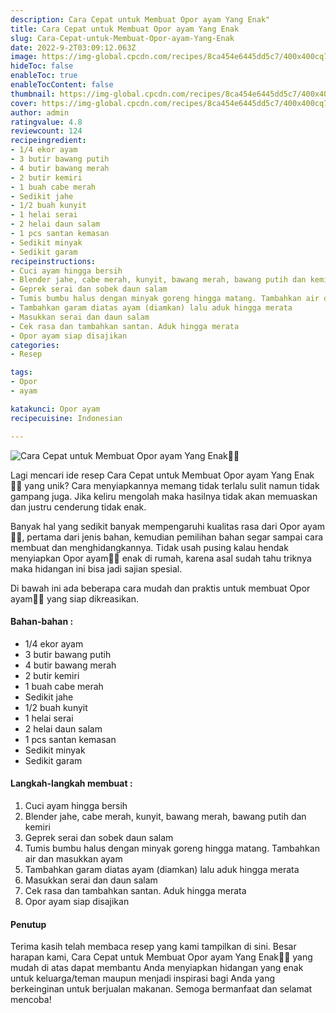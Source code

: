 ```yaml
---
description: Cara Cepat untuk Membuat Opor ayam Yang Enak"
title: Cara Cepat untuk Membuat Opor ayam Yang Enak
slug: Cara-Cepat-untuk-Membuat-Opor-ayam-Yang-Enak
date: 2022-9-2T03:09:12.063Z
image: https://img-global.cpcdn.com/recipes/8ca454e6445dd5c7/400x400cq70/photo.jpg
hideToc: false
enableToc: true
enableTocContent: false
thumbnail: https://img-global.cpcdn.com/recipes/8ca454e6445dd5c7/400x400cq70/photo.jpg
cover: https://img-global.cpcdn.com/recipes/8ca454e6445dd5c7/400x400cq70/photo.jpg
author: admin
ratingvalue: 4.8
reviewcount: 124
recipeingredient:
- 1/4 ekor ayam
- 3 butir bawang putih
- 4 butir bawang merah
- 2 butir kemiri
- 1 buah cabe merah
- Sedikit jahe
- 1/2 buah kunyit
- 1 helai serai
- 2 helai daun salam
- 1 pcs santan kemasan
- Sedikit minyak
- Sedikit garam
recipeinstructions:
- Cuci ayam hingga bersih
- Blender jahe, cabe merah, kunyit, bawang merah, bawang putih dan kemiri
- Geprek serai dan sobek daun salam
- Tumis bumbu halus dengan minyak goreng hingga matang. Tambahkan air dan masukkan ayam
- Tambahkan garam diatas ayam (diamkan) lalu aduk hingga merata
- Masukkan serai dan daun salam
- Cek rasa dan tambahkan santan. Aduk hingga merata
- Opor ayam siap disajikan
categories:
- Resep

tags:
- Opor
- ayam

katakunci: Opor ayam
recipecuisine: Indonesian

---
```


![Cara Cepat untuk Membuat Opor ayam Yang Enak👩‍🍳](https://img-global.cpcdn.com/recipes/8ca454e6445dd5c7/400x400cq70/photo.jpg)

Lagi mencari ide resep Cara Cepat untuk Membuat Opor ayam Yang Enak👩‍🍳 yang unik? Cara menyiapkannya memang tidak terlalu sulit namun tidak gampang juga. Jika keliru mengolah maka hasilnya tidak akan memuaskan dan justru cenderung tidak enak.

Banyak hal yang sedikit banyak mempengaruhi kualitas rasa dari Opor ayam👩‍🍳, pertama dari jenis bahan, kemudian pemilihan bahan segar sampai cara membuat dan menghidangkannya. Tidak usah pusing kalau hendak menyiapkan Opor ayam👩‍🍳 enak di rumah, karena asal sudah tahu triknya maka hidangan ini bisa jadi sajian spesial.

Di bawah ini ada beberapa cara mudah dan praktis untuk membuat Opor ayam👩‍🍳 yang siap dikreasikan.

<!--inarticleads1-->

#### Bahan-bahan :

- 1/4 ekor ayam
- 3 butir bawang putih
- 4 butir bawang merah
- 2 butir kemiri
- 1 buah cabe merah
- Sedikit jahe
- 1/2 buah kunyit
- 1 helai serai
- 2 helai daun salam
- 1 pcs santan kemasan
- Sedikit minyak
- Sedikit garam

<!--inarticleads2-->

#### Langkah-langkah membuat :

1. Cuci ayam hingga bersih
1. Blender jahe, cabe merah, kunyit, bawang merah, bawang putih dan kemiri
1. Geprek serai dan sobek daun salam
1. Tumis bumbu halus dengan minyak goreng hingga matang. Tambahkan air dan masukkan ayam
1. Tambahkan garam diatas ayam (diamkan) lalu aduk hingga merata
1. Masukkan serai dan daun salam
1. Cek rasa dan tambahkan santan. Aduk hingga merata
1. Opor ayam siap disajikan

#### Penutup

Terima kasih telah membaca resep yang kami tampilkan di sini. Besar harapan kami, Cara Cepat untuk Membuat Opor ayam Yang Enak👩‍🍳 yang mudah di atas dapat membantu Anda menyiapkan hidangan yang enak untuk keluarga/teman maupun menjadi inspirasi bagi Anda yang berkeinginan untuk berjualan makanan. Semoga bermanfaat dan selamat mencoba!